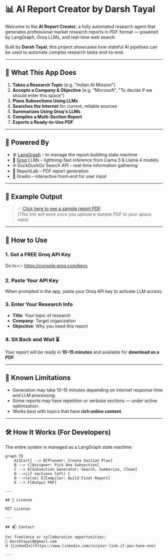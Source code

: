 # 📊 AI Report Creator by Darsh Tayal

Welcome to the **AI Report Creator**, a fully automated research agent that generates professional market research reports in PDF format — powered by LangGraph, Groq LLMs, and real-time web search.

Built by **Darsh Tayal**, this project showcases how stateful AI pipelines can be used to automate complex research tasks end-to-end.

---

## 🚀 What This App Does

1. **Takes a Research Topic** (e.g. "Indian AI Mission")
2. **Accepts a Company & Objective** (e.g. "Microsoft", "To decide if we should enter this space")
3. **Plans Subsections Using LLMs**
4. **Searches the Internet** for current, reliable sources
5. **Summarizes Using Groq's LLMs**
6. **Compiles a Multi-Section Report**
7. **Exports a Ready-to-Use PDF**

---

## 🧠 Powered By

- ⚙️ [LangGraph](https://github.com/langchain-ai/langgraph) – to manage the report-building state machine
- 🧠 [Groq](https://groq.com/) LLMs – lightning-fast inference from Llama 3 & Llama 4 models
- 🌐 DuckDuckGo Search API – real-time information gathering
- 🧾 ReportLab – PDF report generation
- 🤖 Gradio – interactive front-end for user input

---

## 📎 Example Output

> ✅ [Click here to see a sample report PDF](https://huggingface.co/spaces/Darsh1234Tayal/AI_Report_Creator_by_Darsh_Tayal/blob/main/sample_output.pdf)  
> *(This link will work once you upload a sample PDF to your space repo)*

---

## 🔐 How to Use

### 1. Get a FREE Groq API Key  
Go to 👉 https://console.groq.com/keys

### 2. Paste Your API Key  
When prompted in the app, paste your Groq API key to activate LLM access.

### 3. Enter Your Research Info  
- **Title**: Your topic of research  
- **Company**: Target organization  
- **Objective**: Why you need this report

### 4. Sit Back and Wait ⏳  
Your report will be ready in **10–15 minutes** and available for **download as a PDF**.

---

## 📌 Known Limitations

- Generation may take 10–15 minutes depending on internet response time and LLM processing.
- Some reports may have repetition or verbose sections — under active optimization.
- Works best with topics that have **rich online content**.

---

## 🛠️ How It Works (For Developers)

The entire system is managed as a LangGraph state machine:

```mermaid
graph TD
    A[Start] --> B[Planner: Create Section Plan]
    B --> C[Assigner: Pick One Subsection]
    C --> D[Subsection Generator: Search, Summarize, Clean]
    D -->|if sections left| C
    D -->|else| E[Compiler: Build Final Report]
    E --> F[Output PDF]

---

## 📜 License

MIT License

---

## 📬 Contact

For freelance or collaboration opportunities:  
📧 darshtayal8@gmail.com  
🌐 [LinkedIn](https://www.linkedin.com/in/your-link-if-you-have-one)

---
